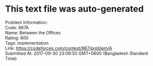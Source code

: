 # This text file was auto-generated  
  
Problem Information:  
Code: 867A  
Name: Between the Offices  
Rating: 800  
Tags: implementation  
Link: https://codeforces.com/contest/867/problem/A  
Submitted At: 2017-09-30 23:09:50 GMT+0600 (Bangladesh Standard Time)  
